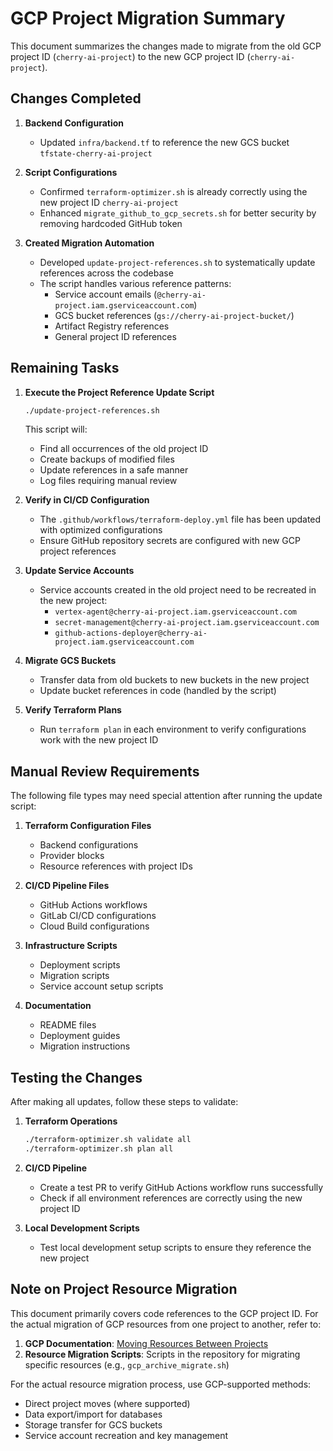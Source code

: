 # GCP Project Migration Summary

This document summarizes the changes made to migrate from the old GCP project ID (`cherry-ai-project`) to the new GCP project ID (`cherry-ai-project`).

## Changes Completed

1. **Backend Configuration**
   - Updated `infra/backend.tf` to reference the new GCS bucket `tfstate-cherry-ai-project`

2. **Script Configurations**
   - Confirmed `terraform-optimizer.sh` is already correctly using the new project ID `cherry-ai-project`
   - Enhanced `migrate_github_to_gcp_secrets.sh` for better security by removing hardcoded GitHub token

3. **Created Migration Automation**
   - Developed `update-project-references.sh` to systematically update references across the codebase
   - The script handles various reference patterns:
     - Service account emails (`@cherry-ai-project.iam.gserviceaccount.com`)
     - GCS bucket references (`gs://cherry-ai-project-bucket/`)
     - Artifact Registry references
     - General project ID references

## Remaining Tasks

1. **Execute the Project Reference Update Script**
   ```bash
   ./update-project-references.sh
   ```
   
   This script will:
   - Find all occurrences of the old project ID
   - Create backups of modified files
   - Update references in a safe manner
   - Log files requiring manual review

2. **Verify in CI/CD Configuration**
   - The `.github/workflows/terraform-deploy.yml` file has been updated with optimized configurations
   - Ensure GitHub repository secrets are configured with new GCP project references

3. **Update Service Accounts**
   - Service accounts created in the old project need to be recreated in the new project:
     - `vertex-agent@cherry-ai-project.iam.gserviceaccount.com`
     - `secret-management@cherry-ai-project.iam.gserviceaccount.com`
     - `github-actions-deployer@cherry-ai-project.iam.gserviceaccount.com`

4. **Migrate GCS Buckets**
   - Transfer data from old buckets to new buckets in the new project
   - Update bucket references in code (handled by the script)

5. **Verify Terraform Plans**
   - Run `terraform plan` in each environment to verify configurations work with the new project ID

## Manual Review Requirements

The following file types may need special attention after running the update script:

1. **Terraform Configuration Files**
   - Backend configurations
   - Provider blocks
   - Resource references with project IDs

2. **CI/CD Pipeline Files**
   - GitHub Actions workflows
   - GitLab CI/CD configurations
   - Cloud Build configurations

3. **Infrastructure Scripts**
   - Deployment scripts
   - Migration scripts
   - Service account setup scripts

4. **Documentation**
   - README files
   - Deployment guides
   - Migration instructions

## Testing the Changes

After making all updates, follow these steps to validate:

1. **Terraform Operations**
   ```bash
   ./terraform-optimizer.sh validate all
   ./terraform-optimizer.sh plan all
   ```

2. **CI/CD Pipeline**
   - Create a test PR to verify GitHub Actions workflow runs successfully
   - Check if all environment references are correctly using the new project ID

3. **Local Development Scripts**
   - Test local development setup scripts to ensure they reference the new project

## Note on Project Resource Migration

This document primarily covers code references to the GCP project ID. For the actual migration of GCP resources from one project to another, refer to:

1. **GCP Documentation**: [Moving Resources Between Projects](https://cloud.google.com/resource-manager/docs/moving-projects-folders-organizations)
2. **Resource Migration Scripts**: Scripts in the repository for migrating specific resources (e.g., `gcp_archive_migrate.sh`)

For the actual resource migration process, use GCP-supported methods:
- Direct project moves (where supported)
- Data export/import for databases
- Storage transfer for GCS buckets
- Service account recreation and key management
